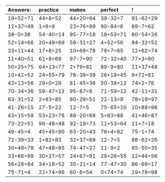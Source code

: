 | Answers: | practice | makes | perfect | ! |
| :--- | :--- | :--- | :--- | :--- |
| 19+52=71 | 44+8=52 | 44+20=64 | 39-32=7 | 91-62=29 | 
| 12+37=49 | 1+8=9 | 23+76=99 | 90-84=6 | 69-7=62 | 
| 38-0=38 | 54-40=14 | 95-77=18 | 18+53=71 | 80-54=26 | 
| 52+14=66 | 20+49=69 | 58-31=27 | 4+52=56 | 84-32=52 | 
| 33+11=44 | 17+8=25 | 10+68=78 | 78+7=85 | 12+62=74 | 
| 11+40=51 | 61+8=69 | 97-7=90 | 72-32=40 | 77+3=80 | 
| 50+25=75 | 64+13=77 | 2+79=81 | 89-9=80 | 11+37=48 | 
| 10+42=52 | 24+55=79 | 78-39=39 | 26+19=45 | 9+72=81 | 
| 43+13=56 | 29+0=29 | 81-45=36 | 50-38=12 | 74+2=76 | 
| 70-34=36 | 59-47=12 | 95-87=8 | 71-59=12 | 42-11=31 | 
| 83-31=52 | 2+83=85 | 80-29=51 | 22-13=9 | 78+19=97 | 
| 41-26=15 | 27-5=22 | 12-7=5 | 75-65=10 | 10+88=98 | 
| 43+15=58 | 53+23=76 | 88-20=68 | 5+83=88 | 41+46=87 | 
| 73-22=51 | 96-48=48 | 92-19=73 | 11+53=64 | 11+7=18 | 
| 49-45=4 | 45+45=90 | 63-20=43 | 78+4=82 | 75-1=74 | 
| 72-39=33 | 1+82=83 | 32+37=69 | 12-7=5 | 88-62=26 | 
| 30+49=79 | 47+48=95 | 74-47=27 | 11-9=2 | 85-50=35 | 
| 33+66=99 | 30+27=57 | 24+67=91 | 29+26=55 | 12+44=56 | 
| 56+28=84 | 34+18=52 | 35-21=14 | 77-47=30 | 86-69=17 | 
| 75-71=4 | 22+74=96 | 60-6=54 | 0+74=74 | 19+79=98 | 
